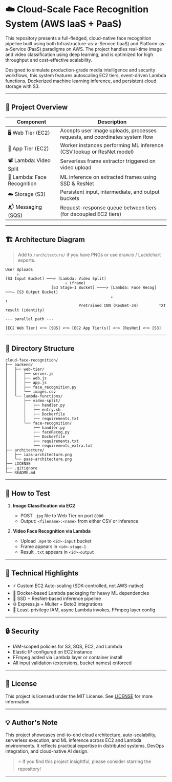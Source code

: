 # ☁️ Cloud-Scale Face Recognition System (AWS IaaS + PaaS)

This repository presents a full-fledged, cloud-native face recognition pipeline built using both Infrastructure-as-a-Service (IaaS) and Platform-as-a-Service (PaaS) paradigms on AWS. The project handles real-time image and video classification using deep learning, and is optimized for high throughput and cost-effective scalability.

Designed to simulate production-grade media intelligence and security workflows, this system features autoscaling EC2 tiers, event-driven Lambda functions, Dockerized machine learning inference, and persistent cloud storage with S3.

---

## 🔧 Project Overview

| Component                   | Description                                                                 |
|-----------------------------|-----------------------------------------------------------------------------|
| 🖥 Web Tier (EC2)           | Accepts user image uploads, processes requests, and coordinates system flow |
| 🧠 App Tier (EC2)           | Worker instances performing ML inference (CSV lookup or ResNet model)       |
| 📽 Lambda: Video Split      | Serverless frame extractor triggered on video upload                        |
| 🧬 Lambda: Face Recognition | ML inference on extracted frames using SSD & ResNet                         |
| ☁️ Storage (S3)             | Persistent input, intermediate, and output buckets                          |
| 📬 Messaging (SQS)          | Request-response queue between tiers (for decoupled EC2 tiers)              |

---

## 🏗 Architecture Diagram

> Add to `/architecture/` if you have PNGs or use draw.io / Lucidchart exports.

```
User Uploads
     ↓
[S3 Input Bucket] ───> [Lambda: Video Split]
                          ↓ (frame)
                    [S3 Stage-1 Bucket] ────> [Lambda: Face Recog] ───→ [S3 Output Bucket]
                                              ↓                            ↑
                                Pretrained CNN (ResNet-34)         TXT result (identity)

--- parallel path ---

[EC2 Web Tier] <─> [SQS] <─> [EC2 App Tier(s)] <─> [ResNet] <─> [S3]
```

---

## 📁 Directory Structure

```
cloud-face-recognition/
├── backend/
│   ├── web-tier/
│   │   ├── server.js
│   │   ├── web.js
│   │   ├── app.js
│   │   ├── face_recognition.py
│   │   └── images.csv
│   └── lambda-functions/
│       ├── video-split/
│       │   ├── handler.py
│       │   ├── entry.sh
│       │   ├── Dockerfile
│       │   └── requirements.txt
│       └── face-recognition/
│           ├── handler.py
│           ├── faceRecog.py
│           ├── Dockerfile
│           ├── requirements.txt
│           └── requirements_extra.txt
├── architecture/
│   ├── iaas-architecture.png
│   └── paas-architecture.png
├── LICENSE
├── .gitignore
└── README.md
```

---

## 🧪 How to Test

1. **Image Classification via EC2**
   - POST `.jpg` file to Web Tier on port `8000`
   - Output: `<filename>:<name>` from either CSV or inference

2. **Video Face Recognition via Lambda**
   - Upload `.mp4` to `<id>-input` bucket
   - Frame appears in `<id>-stage-1`
   - Result `.txt` appears in `<id>-output`

---

## 📌 Technical Highlights

- ⚡ Custom EC2 Auto-scaling (SDK-controlled, not AWS-native)
- 🐳 Docker-based Lambda packaging for heavy ML dependencies
- 🧠 SSD + ResNet-based inference pipeline
- 🌐 Express.js + Multer + Boto3 integrations
- 🔐 Least-privilege IAM, async Lambda invokes, FFmpeg layer config

---

## 🔒 Security

- IAM-scoped policies for S3, SQS, EC2, and Lambda
- Elastic IP configured on EC2 instance
- FFmpeg added via Lambda layer or container install
- All input validation (extensions, bucket names) enforced

---

## 📝 License

This project is licensed under the MIT License. See [LICENSE](./LICENSE) for more information.

---

## 💡 Author's Note

This project showcases end-to-end cloud architecture, auto-scalability, serverless execution, and ML inference across EC2 and Lambda environments. It reflects practical expertise in distributed systems, DevOps integration, and cloud-native AI design.

> ⭐ If you find this project insightful, please consider starring the repository!

---
